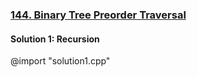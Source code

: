### [144\. Binary Tree Preorder Traversal](https://leetcode.com/problems/binary-tree-preorder-traversal/)

#### Solution 1: Recursion

@import "solution1.cpp"